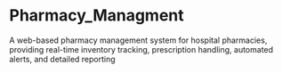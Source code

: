 # Pharmacy_Managment
A web-based pharmacy management system for hospital pharmacies, providing real-time inventory tracking, prescription handling, automated alerts, and detailed reporting
